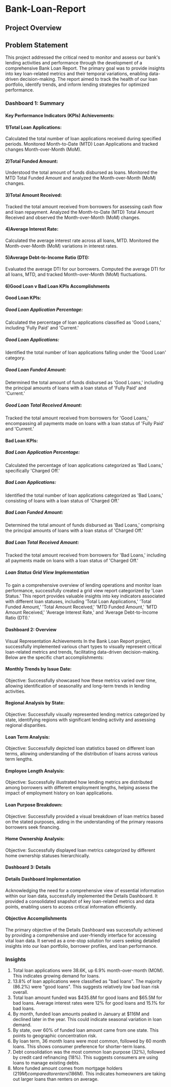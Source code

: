 # Bank-Loan-Report
## Project Overview
## Problem Statement
This project addressed the critical need to monitor and assess our bank's lending activities and performance through the development of a comprehensive Bank Loan Report. The primary goal was to provide insights into key loan-related metrics and their temporal variations, enabling data-driven decision-making. The report aimed to track the health of our loan portfolio, identify trends, and inform lending strategies for optimized performance.

### Dashboard 1: Summary
#### Key Performance Indicators (KPIs) Achievements:
#### 1)Total Loan Applications:
Calculated the total number of loan applications received during specified periods.
Monitored Month-to-Date (MTD) Loan Applications and tracked changes Month-over-Month (MoM).

#### 2)Total Funded Amount:
Understood the total amount of funds disbursed as loans.
Monitored the MTD Total Funded Amount and analyzed the Month-over-Month (MoM) changes.

#### 3)Total Amount Received:
Tracked the total amount received from borrowers for assessing cash flow and loan repayment.
Analyzed the Month-to-Date (MTD) Total Amount Received and observed the Month-over-Month (MoM) changes.

#### 4)Average Interest Rate:
Calculated the average interest rate across all loans, MTD.
Monitored the Month-over-Month (MoM) variations in interest rates.

#### 5)Average Debt-to-Income Ratio (DTI):
Evaluated the average DTI for our borrowers.
Computed the average DTI for all loans, MTD, and tracked Month-over-Month (MoM) fluctuations.

#### 6)Good Loan v Bad Loan KPIs Accomplishments
#### Good Loan KPIs:
##### Good Loan Application Percentage:
Calculated the percentage of loan applications classified as 'Good Loans,' including 'Fully Paid' and 'Current.'

##### Good Loan Applications:
Identified the total number of loan applications falling under the 'Good Loan' category.

##### Good Loan Funded Amount:
Determined the total amount of funds disbursed as 'Good Loans,' including the principal amounts of loans with a loan status of 'Fully Paid' and 'Current.'

##### Good Loan Total Received Amount:
Tracked the total amount received from borrowers for 'Good Loans,' encompassing all payments made on loans with a loan status of 'Fully Paid' and 'Current.'
#### Bad Loan KPIs:
##### Bad Loan Application Percentage:
Calculated the percentage of loan applications categorized as 'Bad Loans,' specifically 'Charged Off.'
##### Bad Loan Applications:
Identified the total number of loan applications categorized as 'Bad Loans,' consisting of loans with a loan status of 'Charged Off.'

##### Bad Loan Funded Amount:
Determined the total amount of funds disbursed as 'Bad Loans,' comprising the principal amounts of loans with a loan status of 'Charged Off.'

##### Bad Loan Total Received Amount:
Tracked the total amount received from borrowers for 'Bad Loans,' including all payments made on loans with a loan status of 'Charged Off.'

##### Loan Status Grid View Implementation
To gain a comprehensive overview of lending operations and monitor loan performance, successfully created a grid view report categorized by 'Loan Status.' This report provides valuable insights into key indicators associated with different loan statuses, including 'Total Loan Applications,' 'Total Funded Amount,' 'Total Amount Received,' 'MTD Funded Amount,' 'MTD Amount Received,' 'Average Interest Rate,' and 'Average Debt-to-Income Ratio (DTI).'

#### Dashboard 2: Overview
Visual Representation Achievements
In the Bank Loan Report project, successfully implemented various chart types to visually represent critical loan-related metrics and trends, facilitating data-driven decision-making. Below are the specific chart accomplishments:

#### Monthly Trends by Issue Date:
Objective: Successfully showcased how these metrics varied over time, allowing identification of seasonality and long-term trends in lending activities.

#### Regional Analysis by State:
Objective: Successfully visually represented lending metrics categorized by state, identifying regions with significant lending activity and assessing regional disparities.

#### Loan Term Analysis:
Objective: Successfully depicted loan statistics based on different loan terms, allowing understanding of the distribution of loans across various term lengths.

#### Employee Length Analysis:
Objective: Successfully illustrated how lending metrics are distributed among borrowers with different employment lengths, helping assess the impact of employment history on loan applications.

#### Loan Purpose Breakdown:
Objective: Successfully provided a visual breakdown of loan metrics based on the stated purposes, aiding in the understanding of the primary reasons borrowers seek financing.

#### Home Ownership Analysis:
Objective: Successfully displayed loan metrics categorized by different home ownership statuses hierarchically.

#### Dashboard 3: Details
#### Details Dashboard Implementation
Acknowledging the need for a comprehensive view of essential information within our loan data, successfully implemented the Details Dashboard. It provided a consolidated snapshot of key loan-related metrics and data points, enabling users to access critical information efficiently.

#### Objective Accomplishments
The primary objective of the Details Dashboard was successfully achieved by providing a comprehensive and user-friendly interface for accessing vital loan data. It served as a one-stop solution for users seeking detailed insights into our loan portfolio, borrower profiles, and loan performance.

### Insights
1. Total loan applications were 38.6K, up 6.9% month-over-month (MOM). This indicates growing demand for loans.
2. 13.8% of loan applications were classified as "bad loans". The majority (86.2%) were "good loans". This suggests relatively low bad loan risk overall.
3. Total loan amount funded was $435.8M for good loans and $65.5M for bad loans. Average interest rates were 12% for good loans and 15.1% for bad loans.
4. By month, funded loan amounts peaked in January at $116M and declined later in the year. This could indicate seasonal variation in loan demand.  
5. By state, over 60% of funded loan amount came from one state. This points to geographic concentration risk.
6. By loan term, 36 month loans were most common, followed by 60 month loans. This shows consumer preference for shorter-term loans.  
7. Debt consolidation was the most common loan purpose (32%), followed by credit card refinancing (18%). This suggests consumers are using loans to manage existing debts.
8. More funded amount comes from mortgage holders ($219M) compared to renters ($186M). This indicates homeowners are taking out larger loans than renters on average.


